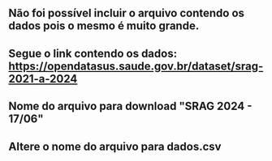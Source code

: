 ## Não foi possível incluir o arquivo contendo os dados pois o mesmo é muito grande.
## Segue o link contendo os dados: https://opendatasus.saude.gov.br/dataset/srag-2021-a-2024
## Nome do arquivo para download "SRAG 2024 - 17/06"
## Altere o nome do arquivo para dados.csv
